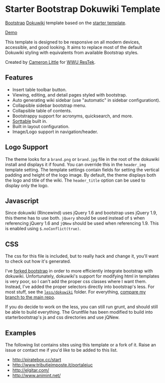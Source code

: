 Starter Bootstrap Dokuwiki Template
======

[Bootstrap](http://twitter.github.io/bootstrap/) [Dokuwiki](https://www.dokuwiki.org/dokuwiki) template
based on the [starter template](https://www.dokuwiki.org/template:starter).

[Demo](http://dokuwiki.camlittle.com)

This template is designed to be responsive on all modern devices, accessible,
and good looking. It aims to replace most of the default Dokuwiki styling with
equivalents from available Bootstrap styles.

Created by [Cameron Little](http://camlittle.com) for [WWU ResTek](http://restek.wwu.edu).

Features
----

  * Insert table toolbar button.
  * Viewing, editing, and detail pages styled with bootstrap.
  * Auto generating wiki sidebar (use "automatic" in sidebar configurationt).
  * Collapsible sidebar bootstrap menu.
  * Collapsible table of contents.
  * Bootstrappy support for acronyms, quicksearch, and more.
  * [Sorttable](http://www.kryogenix.org/code/browser/sorttable/) built in.
  * Built in layout configuration.
  * Image/Logo support in navigation/header.

Logo Support
----

The theme looks for a ``brand.png`` or ``brand.jpg`` file in the root of the
dokuwiki install and displays it if found. You can override this in the
``header_img`` template setting. The template settings contain fields for
setting the vertical padding and height of the logo image. By default, the
theme displays both the logo and title of the wiki. The ``header_title`` option
can be used to display only the logo.

Javascript
----

Since dokuwiki (Rincewind) uses jQuery 1.6 and bootstrap uses jQuery 1.9, this
theme has to use both. ``jQuery`` should be used instead of ``$`` when
referencing jQuery 1.6 and ``jQNew`` should be used when referencing 1.9. This
is enabled using ``$.noConflict(true)``.

CSS
----

The css for this file is included, but to really hack and change it, you'll want
to check out how it's generated.

I've [forked bootstrap](https://github.com/apexskier/bootstrap/tree/starterbootstrap)
in order to more efficiently integrate bootstrap with dokuwiki. Unfortunately,
dokuwiki's support for modifying html in templates is very poor, so I can't add
the proper css classes where I want them. Instead, I've added the proper
selectors directly into bootstrap's less. For most stuff, see the
[`less/dokuwiki`](https://github.com/apexskier/bootstrap/tree/starterbootstrap/less/dokuwiki)
folder. For everything, [compare my branch to the main
repo](https://github.com/apexskier/bootstrap/compare/starterbootstrap).

If you do decide to work on the less, you can still run grunt, and should still
be able to build everything. The Gruntfile has been modified to build into
starterbootstrap's js and css directories and use jQNew.

Examples
--------

The following list contains sites using this template or a fork of it. Raise an issue or
contact me if you'd like to be added to this list.

  * http://piratebox.cc/start
  * http://www.tributieimposte.it/portaleiuc
  * http://elgitar.com/
  * http://www.animint.net/
